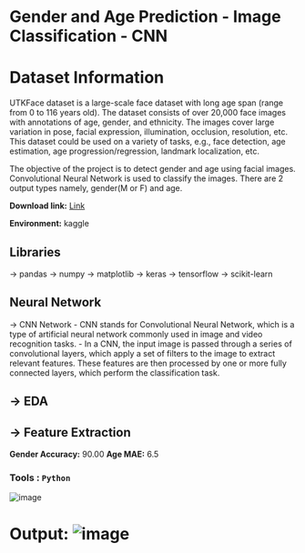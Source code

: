 # Gender and Age Prediction - Image Classification - CNN

# Dataset Information

UTKFace dataset is a large-scale face dataset with long age span (range from 0 to 116 years old). The dataset consists of over 20,000 face images with annotations of age, gender, and ethnicity. The images cover large variation in pose, facial expression, illumination, occlusion, resolution, etc. This dataset could be used on a variety of tasks, e.g., face detection, age estimation, age progression/regression, landmark localization, etc.

The objective of the project is to detect gender and age using facial images. Convolutional Neural Network is used to classify the images. There are 2 output types namely, gender(M or F) and age.

**Download link:** [Link](https://www.kaggle.com/datasets/jangedoo/utkface-new)

**Environment:** kaggle

## Libraries

-> pandas
-> numpy
-> matplotlib
-> keras
-> tensorflow
-> scikit-learn

## Neural Network

-> CNN Network
       - CNN stands for Convolutional Neural Network, which is a type of artificial neural network commonly used in image and video recognition tasks.
       - In a CNN, the input image is passed through a series of convolutional layers, which apply a set of filters to the image to extract relevant features. These            features are then processed by one or more fully connected layers, which perform the classification task.

## -> EDA 
## -> Feature Extraction
  
**Gender Accuracy:** 90.00
**Age MAE:** 6.5

###   Tools : `Python`

![image](https://user-images.githubusercontent.com/116962572/224241677-698a692b-ede4-4129-bce6-9106b56c8ca1.png)

# Output: ![image](https://user-images.githubusercontent.com/116962572/224242028-615a6164-fc8b-4354-9011-9f585e0ca65f.png)



